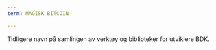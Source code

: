 ```yaml
---
term: MAGISK BITCOIN

---
```

Tidligere navn på samlingen av verktøy og biblioteker for utviklere BDK.